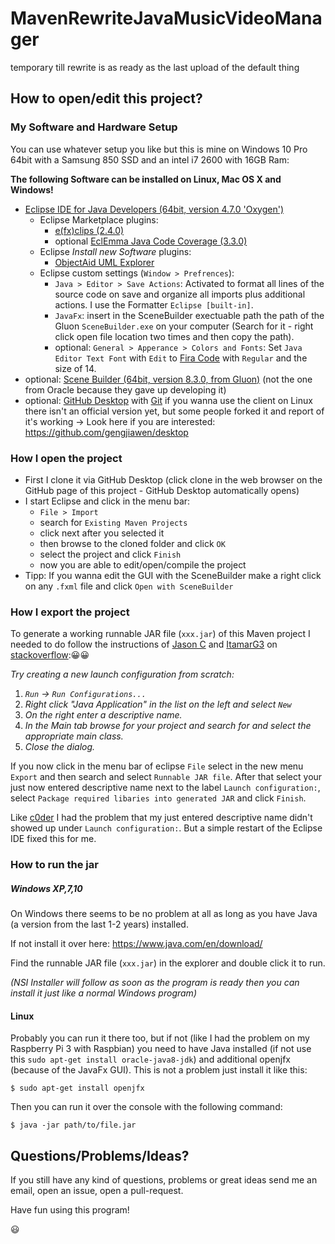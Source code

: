 # MavenRewriteJavaMusicVideoManager
temporary till rewrite is as ready as the last upload of the default thing

## How to open/edit this project?

### My Software and Hardware Setup

You can use whatever setup you like but this is mine on Windows 10 Pro 64bit with a Samsung 850 SSD and an intel i7 2600 with 16GB Ram:

**The following Software can be installed on Linux, Mac OS X and Windows!**

- [Eclipse IDE for Java Developers (64bit, version 4.7.0 'Oxygen')](https://www.eclipse.org/downloads/)
  - Eclipse Marketplace plugins:
    - [e(fx)clips (2.4.0)](http://marketplace.eclipse.org/content/efxclipse)
    - optional [EclEmma Java Code Coverage (3.3.0)](http://marketplace.eclipse.org/content/eclemma-java-code-coverage)
  - Eclipse *Install new Software* plugins:
    - [ObjectAid UML Explorer](http://www.objectaid.com/update/current)
  - Eclipse custom settings (`Window > Prefrences`):
    - `Java > Editor > Save Actions`: Activated to format all lines of the source code on save and organize all imports plus additional actions. I use the Formatter `Eclipse [built-in]`.
    - `JavaFx`: insert in the SceneBuilder exectuable path the path of the Gluon `SceneBuilder.exe` on your computer (Search for it - right click open file location two times and then copy the path).
    - optional: `General > Apperance > Colors and Fonts`: Set `Java Editor Text Font` with `Edit` to [Fira Code](https://github.com/tonsky/FiraCode) with `Regular` and the size of 14.
- optional: [Scene Builder (64bit, version 8.3.0, from Gluon)](http://gluonhq.com/products/scene-builder/) (not the one from Oracle because they gave up developing it)
- optional: [GitHub Desktop](https://desktop.github.com/) with [Git](https://git-scm.com/downloads)
  if you wanna use the client on Linux there isn't an official version yet, but some people forked it and report of it's working -> Look here if you are interested: https://github.com/gengjiawen/desktop

### How I open the project

- First I clone it via GitHub Desktop (click clone in the web browser on the GitHub page of this project - GitHub Desktop automatically opens)
- I start Eclipse and click in the menu bar:
  - `File > Import`
  - search for `Existing Maven Projects`
  - click next after you selected it
  - then browse to the cloned folder and click `OK`
  - select the project and click `Finish`
  - now you are able to edit/open/compile the project
- Tipp: If you wanna edit the GUI with the SceneBuilder make a right click on any `.fxml` file and click `Open with SceneBuilder`

### How I export the project

To generate a working runnable JAR file (`xxx.jar`) of this Maven project I needed to do follow the instructions of [Jason C](https://stackoverflow.com/users/616460/jason-c) and [ItamarG3](https://stackoverflow.com/users/3625036/itamarg3) on [stackoverflow](https://stackoverflow.com/a/18218809/7827128)::grinning::grinning:

*Try creating a new launch configuration from scratch:*

1. *`Run` -> `Run Configurations...`*
2. *Right click "Java Application" in the list on the left and select `New`*
3. *On the right enter a descriptive name.*
4. *In the Main tab browse for your project and search for and select the appropriate main class.*
5. *Close the dialog.*

If you now click in the menu bar of eclipse `File` select in the new menu `Export` and then search and select `Runnable JAR file`. After that select your just now entered descriptive name next to the label `Launch configuration:`, select `Package required libaries into generated JAR` and click `Finish`.

Like [c0der](https://stackoverflow.com/a/43454265/7827128) I had the problem that my just entered descriptive name didn't showed up under `Launch configuration:`. But a simple restart of the Eclipse IDE fixed this for me.

### How to run the jar

##### Windows XP,7,10

On Windows there seems to be no problem at all as long as you have Java (a version from the last 1-2 years) installed.

If not install it over here: https://www.java.com/en/download/

Find the runnable JAR file (`xxx.jar`) in the explorer and double click it to run.

*(NSI Installer will follow as soon as the program is ready then you can install it just like a normal Windows program)*

#### Linux

Probably you can run it there too, but if not (like I had the problem on my Raspberry Pi 3 with Raspbian) you need to have Java installed (if not use this `sudo apt-get install oracle-java8-jdk`) and additional openjfx (because of the JavaFx GUI). This is not a problem just install it like this:

```
$ sudo apt-get install openjfx
```

Then you can run it over the console with the following command:

```
$ java -jar path/to/file.jar
```



## Questions/Problems/Ideas?

If you still have any kind of questions, problems or great ideas send me an email, open an issue, open a pull-request.

Have fun using this program!

 :smiley: